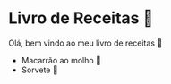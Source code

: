 # Livro de Receitas :book:

Olá, bem vindo ao meu livro de receitas :chestnut:

- Macarrão ao molho :spaghetti:
- Sorvete :ice_cream:

